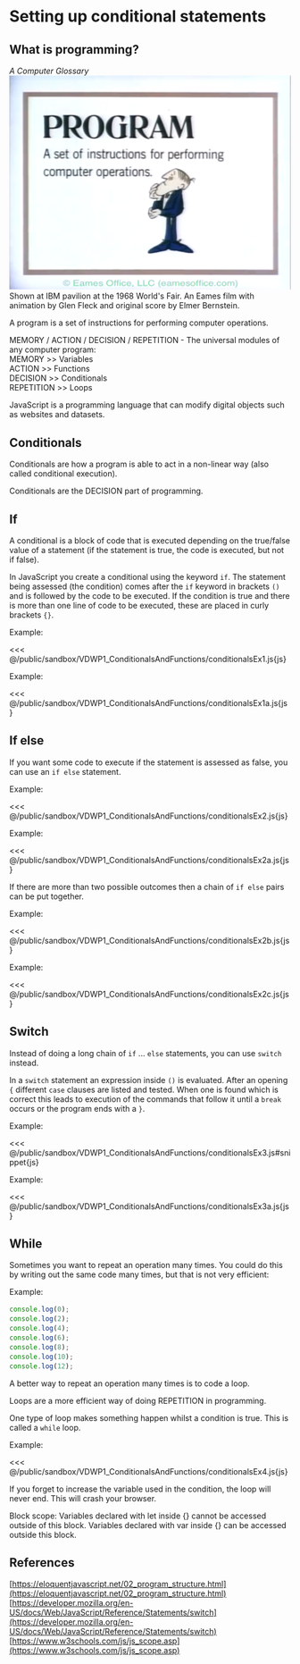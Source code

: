 # Setting up conditional statements

## What is programming?

*A Computer Glossary*  
[![A Computer Glossary](images/program.jpg)](https://www.youtube.com/watch?v=eIgX6sPOqCY&t=104s&ab_channel=EamesOffice)
Shown at IBM pavilion at the 1968 World's Fair. An Eames film with animation by Glen Fleck and original score by Elmer Bernstein.  

A program is a set of instructions for performing computer operations.  

MEMORY / ACTION / DECISION / REPETITION - The universal modules of any computer program:  
MEMORY >> Variables  
ACTION >> Functions  
DECISION >> Conditionals  
REPETITION >> Loops  

JavaScript is a programming language that can modify digital objects such as websites and datasets.  

## Conditionals

Conditionals are how a program is able to act in a non-linear way (also called conditional execution).

Conditionals are the DECISION part of programming.

## If

A conditional is a block of code that is executed depending on the true/false value of a statement (if the statement is true, the code is executed, but not if false).

In JavaScript you create a conditional using the keyword `if`. The statement being assessed (the condition) comes after the `if` keyword in brackets `()` and is followed by the code to be executed. If the condition is true and there is more than one line of code to be executed, these are placed in curly brackets `{}`.

Example:

<<< @/public/sandbox/VDWP1_ConditionalsAndFunctions/conditionalsEx1.js{js}

Example:

<<< @/public/sandbox/VDWP1_ConditionalsAndFunctions/conditionalsEx1a.js{js}

## If else

If you want some code to execute if the statement is assessed as false, you can use an `if else` statement.

Example:

<<< @/public/sandbox/VDWP1_ConditionalsAndFunctions/conditionalsEx2.js{js}

Example:

<<< @/public/sandbox/VDWP1_ConditionalsAndFunctions/conditionalsEx2a.js{js}

If there are more than two possible outcomes then a chain of `if else` pairs can be put together.

Example:

<<< @/public/sandbox/VDWP1_ConditionalsAndFunctions/conditionalsEx2b.js{js}

Example:

<<< @/public/sandbox/VDWP1_ConditionalsAndFunctions/conditionalsEx2c.js{js}

## Switch

Instead of doing a long chain of `if` ... `else` statements, you can use `switch` instead.

In a `switch` statement an expression inside `()` is evaluated. After an opening `{` different `case` clauses are listed and tested. When one is found which is correct this leads to execution of the commands that follow it until a `break` occurs or the program ends with a `}`.

Example:

<<< @/public/sandbox/VDWP1_ConditionalsAndFunctions/conditionalsEx3.js#snippet{js}

Example:

<<< @/public/sandbox/VDWP1_ConditionalsAndFunctions/conditionalsEx3a.js{js}

## While

Sometimes you want to repeat an operation many times. You could do this by writing out the same code many times, but that is not very efficient:

Example:

```js
console.log(0);
console.log(2);
console.log(4);
console.log(6);
console.log(8);
console.log(10);
console.log(12);
```

A better way to repeat an operation many times is to code a loop.

Loops are a more efficient way of doing REPETITION in programming.

One type of loop makes something happen whilst a condition is true. This is called a `while` loop.

Example:  

<<< @/public/sandbox/VDWP1_ConditionalsAndFunctions/conditionalsEx4.js{js}

If you forget to increase the variable used in the condition, the loop will never end. This will crash your browser.

Block scope: Variables declared with let inside {} cannot be accessed outside of this block. Variables declared with var inside {} can be accessed outside this block.

## References

[https://eloquentjavascript.net/02_program_structure.html](https://eloquentjavascript.net/02_program_structure.html)  
[https://developer.mozilla.org/en-US/docs/Web/JavaScript/Reference/Statements/switch](https://developer.mozilla.org/en-US/docs/Web/JavaScript/Reference/Statements/switch)  
[https://www.w3schools.com/js/js_scope.asp](https://www.w3schools.com/js/js_scope.asp)  
